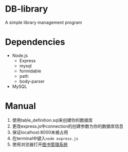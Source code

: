 # DB-library
A simple library management program

# Dependencies
- Node.js
  - Express
  - mysql
  - formidable
  - path
  - body-parser
- MySQL

# Manual
1. 使用table_definition.sql来创建你的数据库
2. 更改express.js中connection的创建参数为你的数据库信息
3. 保证localhost:8000未被占用
4. 在terminal中键入`node express.js`
5. 使用浏览器打开[图书管理系统](http://localhost:8000/ "图书管理系统 ")
